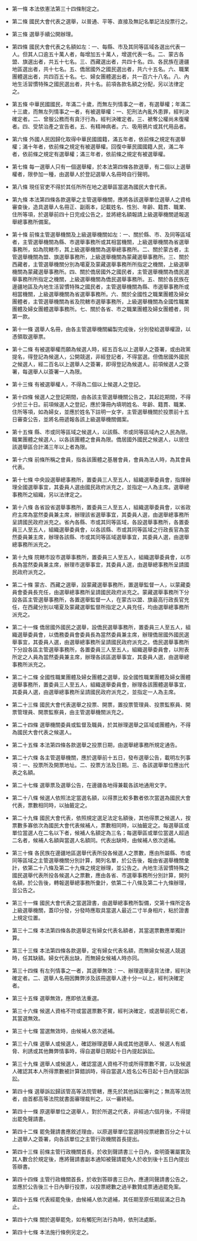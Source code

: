 * 第一條 本法依憲法第三十四條制定之。

* 第二條 國民大會代表之選舉，以普通、平等、直接及無記名單記法投票行之。

* 第三條 選舉手續公開辦理。

* 第四條 國民大會代表之名額如左：一、每縣、市及其同等區域各選出代表一人。但其人口逾五十萬人者，每增加五十萬人，增選代表一名。二、蒙古各盟、旗選出者，共五十七名。三、西藏選出者，共四十名。四、各民族在邊疆地區選出者，共十七名。五、僑居國外之國民選出者，共六十五名。六、職業團體選出者，共四百五十名。七、婦女團體選出者，共一百六十八名。八、內地生活習慣特殊之國民選出者，共十名。前項各款名額之分配，另以法律定之。

* 第五條 中華民國國民，年滿二十歲，而無左列情事之一者，有選舉權；年滿二十三歲，而無左列情事之一者，有被選舉權：一、犯刑法內亂外患罪，經判決確定者。二、曾服公務而有貪汙行為，經判決確定者。三、褫奪公權尚未復權者。四、受禁治產之宣告者。五、有精神病者。六、吸用鴉片或其代用品者。

* 第六條 外國人民因歸化取得中華民國國籍，滿五年者，依前條之規定有選舉權；滿十年者，依前條之規定有被選舉權。回復中華民國國籍人民，滿二年者，依前條之規定有選舉權；滿三年者，依前條之規定有被選舉權。

* 第七條 每一選舉人只有一個選舉權，於本法第四條各款選舉，有二個以上選舉權者，限參加一種，由選舉人於登記選舉人名冊時自行聲明。

* 第八條 現任官吏不得於其任所所在地之選舉區當選為國民大會代表。

* 第九條 本法第四條各款選舉之主管選舉機關，應將各該選舉單位選舉人之資格審查後，造具選舉人名冊正、副兩本，記載姓名、性別、年齡、籍貫、職業、住所等項，於選舉前四十日完成公告之，並將總名額報請上級選舉機關遞報選舉總事務所備案。

* 第十條 前條主管選舉機關及上級選舉機關如左：一、關於縣、市、及同等區域者，主管選舉機關為縣、市選舉事務所或其相當機關，上級選舉機關為省選舉事務所，如為院轄市，其上級選舉機關為選舉總事務所。二、關於蒙古者，主管選舉機關為盟、旗選舉事務所，上級選舉機關為蒙藏選舉事務所。三、關於西藏者，主管選舉機關分別為噶夏及蒙藏選舉事務所所指定之機關，上級選舉機關為蒙藏選舉事務所。四、關於僑居國外之國民者，主管選舉機關為僑民選舉事務所所指定之機關，上級選舉機關為僑民選舉事務所。五、關於各民族在邊疆地區及內地生活習慣特殊之國民者，主管選舉機關為縣、市選舉事務所或相當機關，上級選舉機關為省選舉事務所。六、關於全國性之職業團體及婦女團體者，主管選舉機關為省及院轄市選舉事務所，上級選舉機關為全國性職業團體及婦女團體選舉事務所。七、關於各省、市之職業團體及婦女團體者，同第一款。

* 第十一條 選舉人名冊，由各主管選舉機關編製完成後，分別發給選舉權證，以憑領取選舉票。

* 第十二條 有被選舉權而願為候選人時，經五百名以上選舉人之簽署，或由政黨提名，得登記為候選人，公開競選，非經登記者，不得當選。但僑居國外國民之候選人，經二百名以上選舉人之簽署，即得登記為候選人。前項候選人之簽署，每選舉人以簽署一人為限。

* 第十三條 有被選舉權人，不得為二個以上候選人之登記。

* 第十四條 候選人之登記期間，由各該主管選舉機關公告之，其起訖期間，不得少於三十日。前項候選人之登記，應於簿冊內填明姓名、年齡、籍貫、職業、住所等項，如為婦女，並應於姓名下註明一女字，主管選舉機關於投票前十五日審查公告，並將名冊遞報各該上級選舉機關備案。

* 第十五條 縣、市或同等區域之候選人，以該縣、市或同等區域內之人民為限。職業團體之候選人，以各該團體之會員為限。僑居國外國民之候選人，以居住該選舉區合計滿三年以上者為限。

* 第十六條 前條所稱之會員，指各該團體之基層會員，會員為法人時，為其會員代表。

* 第十七條 中央設選舉總事務所，置委員三人至五人，組織選舉委員會，指揮辦理全國選舉事宜，其委員人選由國民政府派充之，並指定一人為主席。選舉總事務所之組織，另以法律定之。

* 第十八條 各省設省選舉事務所，置委員三人至五人，組織選舉委員會，以省政府主席為當然委員兼主席，辦理該省選舉事宜，其委員人選，由選舉總事務所呈請國民政府派充之。省內各縣、市或其同等區域，各設選舉事務所，各置委員三人至五人，組織選舉委員會，以各該縣、市或其同等區域之行政長官為當然委員兼主席，辦理各該縣、市或其同等區域選舉事宜，其委員人選，由選舉總事務所派充之。

* 第十九條 院轄市設市選舉事務所，置委員三人至五人，組織選舉委員會，以市長為當然委員兼主席，辦理市選舉事宜，其委員人選，由選舉總事務所呈請國民政府派充之。

* 第二十條 蒙古、西藏之選舉，設蒙藏選舉事務所，置選舉監督一人，以蒙藏委員會委員長充任，由選舉總事務所呈請國民政府派充之。蒙藏選舉事務所下分設各區主管選舉事務所，各置選舉監督一人，在蒙古以盟、旗最高行政長官充任，在西藏分別以噶夏及蒙藏選舉監督所指定之人員充任，均由選舉總事務所派充之。

* 第二十一條 僑居國外國民之選舉，設僑民選舉事務所，置委員三人至五人，組織選舉委員會，以僑務委員會委員長為當然委員兼主席，辦理僑居國外國民選舉事宜，其委員人選，由選舉總事務所呈請國民政府派充之。僑民選舉事務所下分設各區主管選舉事務所，各置委員三人至五人，組織選舉委員會，以附表所定之人員為當然委員兼主席，辦理各該區選舉事宜，其委員人選，由選舉總事務所派充之。

* 第二十二條 全國性職業團體及婦女團體之選舉，設全國性職業團體及婦女團體選舉事務所，置委員三人至五人，組織選舉委員會，辦理各該團體選舉事宜，其委員人選，由選舉總事務所呈請國民政府派充之，並指定一人為主席。

* 第二十三條 國民大會代表選舉之投票、開票，置投票管理員、投票監察員、開票管理員、開票監察員，由主管選舉機關派充之。

* 第二十四條 選舉機關委員或監督及職員，於其辦理選舉之區域或團體內，不得為國民大會代表之候選人。

* 第二十五條 本法第四條各款選舉之投票日期，由選舉總事務所規定通告。

* 第二十六條 各主管選舉機關，應於選舉前十五日，發布選舉公告，載明左列事項：一、投票所及開票地址。二、投票方法及日期。三、各該選舉單位應出代表之名額。

* 第二十七條 選舉票及選舉公告，在邊疆各地得兼載各該地通用文字。

* 第二十八條 候選人依照法定當選名額，以得票比較多數者依次當選為國民大會代表，票數相同時，以抽籤定之。

* 第二十九條 國民大會代表，依照規定選足法定名額後，其他得票之候選人，按票數多寡依次為國民大會代表候補人，票數相同時，以抽籤定之。每選舉區或單位當選人在二名以下者，候補人名額定為三名；每選舉區或單位當選人超過二名者，候補人名額與當選人名額同。代表出缺時，由候補人依次遞補。

* 第三十條 各民族在邊疆地區選舉代表所投各候選人之票數，應由所屬縣、市或同等區域之主管選舉機關分別計算，開列名單，於公告後，報由省選舉機關彙計，依第二十八條及第二十九條之規定辦理，並公告之。內地生活習慣特殊之國民選舉代表所投各候選人之票數，應由各省、市選舉事務所分別計算，開列名額，於公告後，轉報選舉總事務所彙計，依第二十八條及第二十九條辦理，並公告之。

* 第三十一條 國民大會代表之當選證書，由選舉總事務所製備，交第十條所定各上級選舉機關，蓋印分發，分發時應取具當選人最近二寸半身相片，粘於證書上規定位置。

* 第三十二條 本法第四條各款選舉定有婦女代表名額者，其當選票數應單獨計算。

* 第三十三條 本法第四條各款選舉，定有婦女代表名額，而無婦女候選人競選時，任其缺額。婦女代表出缺，而無婦女候補人時亦同。

* 第三十四條 有左列情事之一者，其選舉無效：一、辦理選舉違背法律，經判決確定者。二、選舉人名冊因舞弊涉及該冊選舉人達十分一以上，經判決確定者。

* 第三十五條 選舉無效，應即依法重選。

* 第三十六條 候選人資格不符或當選票數不實，經判決確定，或選舉前死亡者，其當選無效。

* 第三十七條 當選無效時，由候補人依次遞補。

* 第三十八條 選舉人或候選人，確認辦理選舉人員或其他選舉人、候選人有威脅、利誘或其他舞弊情事時，得自選舉日期起十日內提起訴訟。

* 第三十九條 選舉人或候選人，確認當選人資格不符或所得票數不實，以及候選人確認其本人所得票數被計算錯誤時，得自當選人姓名公布日起十日內提起訴訟。

* 第四十條 選舉訴訟歸該管高等法院管轄，應先於其他訴訟審判之；無高等法院者，由首都高等法院就書面審理裁判之，以一審終結。

* 第四十一條 原選舉單位之選舉人，對於所選之代表，非經過六個月後，不得提出罷免聲請書。

* 第四十二條 罷免聲請書應敘述理由，以原選舉單位當選時投票總數百分之十以上選舉人之簽署，向各該單位之主管行政機關首長提出。

* 第四十三條 前條主管行政機關首長，於收到聲請書三十日內，查明簽署屬實及其人數合於規定後，應將聲請書副本通知被聲請罷免人於收到後十五日內提出答辯書。

* 第四十四條 主管行政機關首長，於收到答辯書三日內，應連同聲請書公告之，並應於公告後三十日內舉行投票，以投票總數之過半數贊成票通過罷免案。

* 第四十五條 代表經罷免後，由候補人依次遞補，其任期至原任期屆滿之日為止。

* 第四十六條 關於選舉罷免，如有觸犯刑法行為時，依刑法處斷。

* 第四十七條 本法施行條例另定之。

